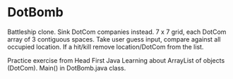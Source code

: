 # DotBomb

Battleship clone. Sink DotCom companies instead.
7 x 7 grid, each DotCom array of 3 contiguous spaces.
Take user guess input, compare against all occupied location.
If a hit/kill remove location/DotCom from the list.

Practice exercise from Head First Java
Learning about ArrayList of objects (DotCom).
Main() in DotBomb.java class.
